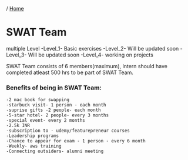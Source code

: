 / [Home](index.md)

# SWAT Team

multiple Level
-Level_1- Basic exercises
-Level_2- Will be updated soon
-Level_3- Will be updated soon
-Level_4- working on projects


SWAT Team consists of 6 members(maximum), Intern should have completed atleast 500 hrs to be part of SWAT Team.

### Benefits of being in SWAT Team:

    -2 mac book for swapping
    -starbuck visit- 1 person - each month
    -suprise gifts -2 people- each month
    -5-star hotel- 2 people- every 3 months 
    -special event- every 2 months
    -2.5k INR 
    -subscription to - udemy/featurepreneur courses
    -Leadership programs 
    -Chance to appear for exam - 1 person - every 6 month
    -Weekly- aws training
    -Connecting outsiders- alumni meeting

